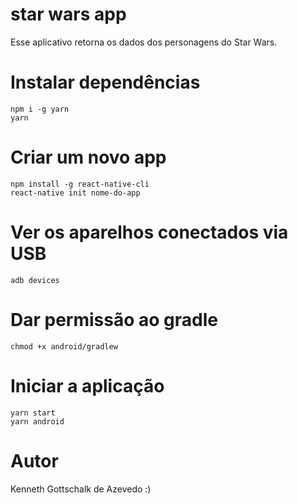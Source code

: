 # star wars app
Esse aplicativo retorna os dados dos personagens do Star Wars.

# Instalar dependências
```
npm i -g yarn
yarn
```

# Criar um novo app
```
npm install -g react-native-cli
react-native init nome-do-app
```

# Ver os aparelhos conectados via USB
```
adb devices
```

# Dar permissão ao gradle
```
chmod +x android/gradlew
```

# Iniciar a aplicação
```
yarn start
yarn android
```

# Autor
Kenneth Gottschalk de Azevedo :)